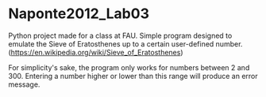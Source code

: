 # Naponte2012_Lab03
Python project made for a class at FAU. Simple program designed to emulate the Sieve of Eratosthenes up to a certain user-defined number. (https://en.wikipedia.org/wiki/Sieve_of_Eratosthenes)

For simplicity's sake, the program only works for numbers between 2 and 300. Entering a number higher or lower than this range will produce an error message.
